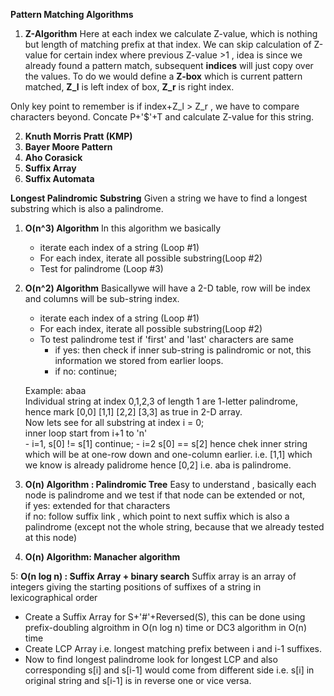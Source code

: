 **Pattern Matching Algorithms**
1. **Z-Algorithm**
Here at each index we calculate Z-value, which is nothing but length of matching prefix at that index.
We can skip calculation of Z-value for certain index where previous Z-value >1 , idea is since we already found a pattern
match, subsequent **indices** will just copy over the values. To do we would define a **Z-box** which is current pattern matched,
**Z_l** is left index of box, **Z_r** is right index.

Only key point to remember is if index+Z_l > Z_r , we have to compare characters beyond.
Concate P+'$'+T and calculate Z-value for this string.

2. **Knuth Morris Pratt (KMP)**
3. **Bayer Moore Pattern**
4. **Aho Corasick**
5. **Suffix Array**
6. **Suffix Automata**

**Longest Palindromic Substring**
Given a string we have to find a longest substring which is also a palindrome.

1. **O(n^3) Algorithm**
In this algorithm we basically 
    - iterate each index of a string (Loop #1)
    - For each index, iterate all possible substring(Loop #2)
    - Test for palindrome (Loop #3)

2. **O(n^2) Algorithm**
Basicallywe will have a 2-D table, row will be index and columns will be sub-string index.  
    - iterate each index of a string (Loop #1)
    - For each index, iterate all possible substring(Loop #2)
    - To test palindrome test if 'first' and 'last' characters are same  
         - if yes: then check if inner sub-string is palindromic or not, this information we stored from earlier loops.
         - if no: continue;
         
    Example: abaa  
    Individual string at index 0,1,2,3 of length 1 are 1-letter palindrome, hence mark [0,0] [1,1] [2,2] [3,3] as true in 2-D array.  
    Now lets see for all substring at index i = 0;  
    inner loop start from i+1 to 'n'  
        - i=1, s[0] != s[1] continue;
        - i=2 s[0] == s[2] hence chek inner string which will be at one-row down and one-column earlier. i.e. [1,1] which we know is already palidrome
    hence [0,2]  i.e. aba is palindrome.

3. **O(n) Algorithm : Palindromic Tree**
     Easy to understand , basically each node is palindrome and we test if that node can be extended or not,  
     if yes: extended for that characters  
     if no: follow suffix link , which point to next suffix which is also a palindrome (except not the whole string, because that we already tested at this node)

4. **O(n) Algorithm: Manacher algorithm**
 
5: **O(n log n) : Suffix Array + binary search**
 Suffix array is an array of integers giving the starting positions of suffixes of a string in lexicographical order  
- Create a Suffix Array for S+'#'+Reversed(S), this can be done using prefix-doubling algroithm in O(n log n) time or DC3 algorithm in O(n) time  
- Create LCP Array i.e. longest matching prefix between i and i-1 suffixes.
- Now to find longest palindrome look for longest LCP and also corresponding s[i] and s[i-1] would come from different side i.e. s[i] in original string and 
  s[i-1] is in reverse one or vice versa.  
    
